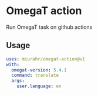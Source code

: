 # OmegaT action

Run OmegaT task on github actions

## Usage

```yaml
uses: miurahr/omegat-action@v1
with:
  omegat-version: 5.4.1
  command: translate
  args:
    user.language: en
```

